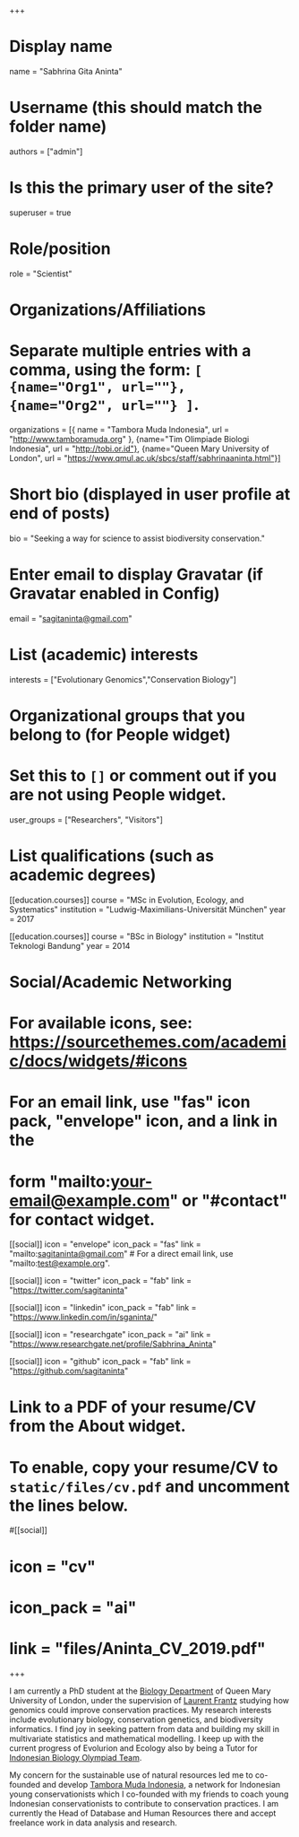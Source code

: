 +++
# Display name
name = "Sabhrina Gita Aninta"

# Username (this should match the folder name)
authors = ["admin"]

# Is this the primary user of the site?
superuser = true

# Role/position
role = "Scientist"

# Organizations/Affiliations
#   Separate multiple entries with a comma, using the form: `[ {name="Org1", url=""}, {name="Org2", url=""} ]`.
organizations = [{ name = "Tambora Muda Indonesia", url = "http://www.tamboramuda.org" },
{name="Tim Olimpiade Biologi Indonesia", url = "http://tobi.or.id"},
{name="Queen Mary University of London", url = "https://www.qmul.ac.uk/sbcs/staff/sabhrinaaninta.html"}]

# Short bio (displayed in user profile at end of posts)
bio = "Seeking a way for science to assist biodiversity conservation."

# Enter email to display Gravatar (if Gravatar enabled in Config)
email = "sagitaninta@gmail.com"

# List (academic) interests
interests = ["Evolutionary Genomics","Conservation Biology"]

# Organizational groups that you belong to (for People widget)
#   Set this to `[]` or comment out if you are not using People widget.
user_groups = ["Researchers", "Visitors"]

# List qualifications (such as academic degrees)
[[education.courses]]
  course = "MSc in Evolution, Ecology, and Systematics"
  institution = "Ludwig-Maximilians-Universität München"
  year = 2017

[[education.courses]]
  course = "BSc in Biology"
  institution = "Institut Teknologi Bandung"
  year = 2014

# Social/Academic Networking
# For available icons, see: https://sourcethemes.com/academic/docs/widgets/#icons
#   For an email link, use "fas" icon pack, "envelope" icon, and a link in the
#   form "mailto:your-email@example.com" or "#contact" for contact widget.

[[social]]
  icon = "envelope"
  icon_pack = "fas"
  link = "mailto:sagitaninta@gmail.com"  # For a direct email link, use "mailto:test@example.org".

[[social]]
  icon = "twitter"
  icon_pack = "fab"
  link = "https://twitter.com/sagitaninta"

[[social]]
  icon = "linkedin"
  icon_pack = "fab"
  link = "https://www.linkedin.com/in/sganinta/"
  
[[social]]
  icon = "researchgate"
  icon_pack = "ai"
  link = "https://www.researchgate.net/profile/Sabhrina_Aninta"

[[social]]
  icon = "github"
  icon_pack = "fab"
  link = "https://github.com/sagitaninta"

# Link to a PDF of your resume/CV from the About widget.
# To enable, copy your resume/CV to `static/files/cv.pdf` and uncomment the lines below.
#[[social]]
#  icon = "cv"
#  icon_pack = "ai"
#  link = "files/Aninta_CV_2019.pdf"

+++

I am currently a PhD student at the [Biology Department](https://www.qmul.ac.uk/sbcs/about-us/our-departments/biology/) of Queen Mary University of London, under the supervision of [Laurent Frantz](https://www.qmul.ac.uk/sbcs/staff/laurentfrantz.html) studying how genomics could improve conservation practices. My research interests include evolutionary biology, conservation genetics, and biodiversity informatics. I find joy in seeking pattern from data and building my skill in multivariate statistics and mathematical modelling. I keep up with the current progress of Evolurion and Ecology also by being a Tutor for [Indonesian Biology Olympiad Team](http://tobi.or.id).

My concern for the sustainable use of natural resources led me to co-founded and develop [Tambora Muda Indonesia](http://www.tamboramuda.org), a network for Indonesian young conservationists which I co-founded with my friends to coach young Indonesian conservationists to contribute to conservation practices. I am currently the Head of Database and Human Resources there and accept freelance work in data analysis and research.